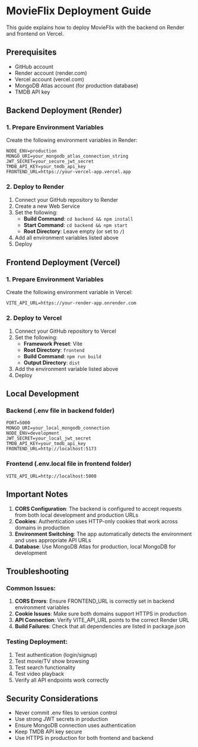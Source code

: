 # MovieFlix Deployment Guide

This guide explains how to deploy MovieFlix with the backend on Render and frontend on Vercel.

## Prerequisites

- GitHub account
- Render account (render.com)
- Vercel account (vercel.com)
- MongoDB Atlas account (for production database)
- TMDB API key

## Backend Deployment (Render)

### 1. Prepare Environment Variables

Create the following environment variables in Render:

```
NODE_ENV=production
MONGO_URI=your_mongodb_atlas_connection_string
JWT_SECRET=your_secure_jwt_secret
TMDB_API_KEY=your_tmdb_api_key
FRONTEND_URL=https://your-vercel-app.vercel.app
```

### 2. Deploy to Render

1. Connect your GitHub repository to Render
2. Create a new Web Service
3. Set the following:
   - **Build Command**: `cd backend && npm install`
   - **Start Command**: `cd backend && npm start`
   - **Root Directory**: Leave empty (or set to `/`)
4. Add all environment variables listed above
5. Deploy

## Frontend Deployment (Vercel)

### 1. Prepare Environment Variables

Create the following environment variable in Vercel:

```
VITE_API_URL=https://your-render-app.onrender.com
```

### 2. Deploy to Vercel

1. Connect your GitHub repository to Vercel
2. Set the following:
   - **Framework Preset**: Vite
   - **Root Directory**: `frontend`
   - **Build Command**: `npm run build`
   - **Output Directory**: `dist`
3. Add the environment variable listed above
4. Deploy

## Local Development

### Backend (.env file in backend folder)
```
PORT=5000
MONGO_URI=your_local_mongodb_connection
NODE_ENV=development
JWT_SECRET=your_local_jwt_secret
TMDB_API_KEY=your_tmdb_api_key
FRONTEND_URL=http://localhost:5173
```

### Frontend (.env.local file in frontend folder)
```
VITE_API_URL=http://localhost:5000
```

## Important Notes

1. **CORS Configuration**: The backend is configured to accept requests from both local development and production URLs
2. **Cookies**: Authentication uses HTTP-only cookies that work across domains in production
3. **Environment Switching**: The app automatically detects the environment and uses appropriate API URLs
4. **Database**: Use MongoDB Atlas for production, local MongoDB for development

## Troubleshooting

### Common Issues:

1. **CORS Errors**: Ensure FRONTEND_URL is correctly set in backend environment variables
2. **Cookie Issues**: Make sure both domains support HTTPS in production
3. **API Connection**: Verify VITE_API_URL points to the correct Render URL
4. **Build Failures**: Check that all dependencies are listed in package.json

### Testing Deployment:

1. Test authentication (login/signup)
2. Test movie/TV show browsing
3. Test search functionality
4. Test video playback
5. Verify all API endpoints work correctly

## Security Considerations

- Never commit .env files to version control
- Use strong JWT secrets in production
- Ensure MongoDB connection uses authentication
- Keep TMDB API key secure
- Use HTTPS in production for both frontend and backend